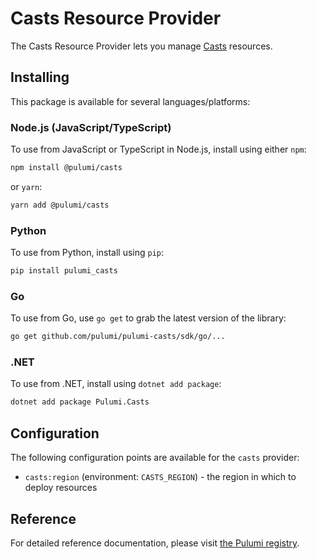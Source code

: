 # Casts Resource Provider

The Casts Resource Provider lets you manage [Casts](http://example.com) resources.

## Installing

This package is available for several languages/platforms:

### Node.js (JavaScript/TypeScript)

To use from JavaScript or TypeScript in Node.js, install using either `npm`:

```bash
npm install @pulumi/casts
```

or `yarn`:

```bash
yarn add @pulumi/casts
```

### Python

To use from Python, install using `pip`:

```bash
pip install pulumi_casts
```

### Go

To use from Go, use `go get` to grab the latest version of the library:

```bash
go get github.com/pulumi/pulumi-casts/sdk/go/...
```

### .NET

To use from .NET, install using `dotnet add package`:

```bash
dotnet add package Pulumi.Casts
```

## Configuration

The following configuration points are available for the `casts` provider:

- `casts:region` (environment: `CASTS_REGION`) - the region in which to deploy resources

## Reference

For detailed reference documentation, please visit [the Pulumi registry](https://www.pulumi.com/registry/packages/casts/api-docs/).
